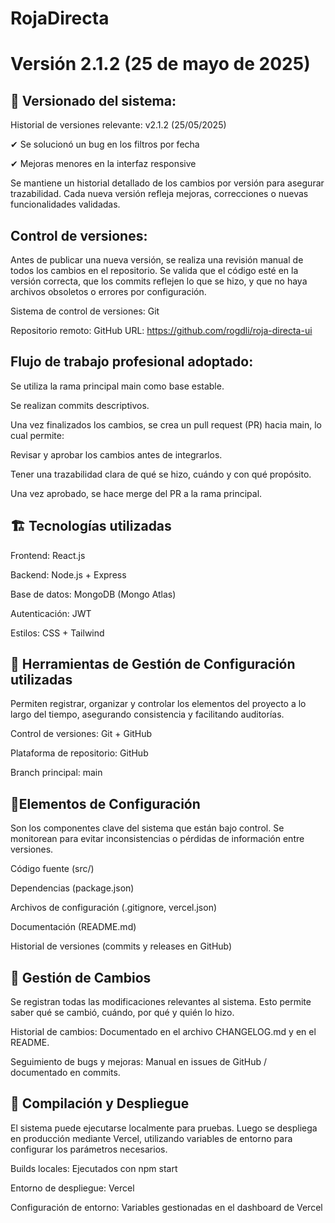# RojaDirecta

#  Versión 2.1.2 (25 de mayo de 2025)

## 🔧 **Versionado del sistema**: 

Historial de versiones relevante:
v2.1.2 (25/05/2025)

✔ Se solucionó un bug en los filtros por fecha

✔ Mejoras menores en la interfaz responsive

Se mantiene un historial detallado de los cambios por versión para asegurar trazabilidad. Cada nueva versión refleja mejoras, correcciones o nuevas funcionalidades validadas.

## **Control de versiones**:

Antes de publicar una nueva versión, se realiza una revisión manual de todos los cambios en el repositorio. Se valida que el código esté en la versión correcta, que los commits reflejen lo que se hizo, y que no haya archivos obsoletos o errores por configuración.

Sistema de control de versiones: Git

Repositorio remoto: GitHub
URL: https://github.com/rogdli/roja-directa-ui


## Flujo de trabajo profesional adoptado:

Se utiliza la rama principal main como base estable.

Se realizan commits descriptivos.

Una vez finalizados los cambios, se crea un pull request (PR) hacia main, lo cual permite:

Revisar y aprobar los cambios antes de integrarlos.

Tener una trazabilidad clara de qué se hizo, cuándo y con qué propósito.

Una vez aprobado, se hace merge del PR a la rama principal.

## 🏗️ **Tecnologías utilizadas**

Frontend: React.js

Backend: Node.js + Express

Base de datos: MongoDB (Mongo Atlas)

Autenticación: JWT

Estilos: CSS + Tailwind

## 📂 **Herramientas de Gestión de Configuración utilizadas**

Permiten registrar, organizar y controlar los elementos del proyecto a lo largo del tiempo, asegurando consistencia y facilitando auditorías.

Control de versiones: Git + GitHub

Plataforma de repositorio: GitHub

Branch principal: main

## 🧩**Elementos de Configuración**

Son los componentes clave del sistema que están bajo control. Se monitorean para evitar inconsistencias o pérdidas de información entre versiones.

Código fuente (src/)

Dependencias (package.json)

Archivos de configuración (.gitignore, vercel.json)

Documentación (README.md)

Historial de versiones (commits y releases en GitHub)


## 🔁 **Gestión de Cambios**

Se registran todas las modificaciones relevantes al sistema. Esto permite saber qué se cambió, cuándo, por qué y quién lo hizo.

Historial de cambios: Documentado en el archivo CHANGELOG.md y en el README.

Seguimiento de bugs y mejoras: Manual en issues de GitHub / documentado en commits.

## 🚀 **Compilación y Despliegue**

El sistema puede ejecutarse localmente para pruebas. Luego se despliega en producción mediante Vercel, utilizando variables de entorno para configurar los parámetros necesarios.

Builds locales: Ejecutados con npm start

Entorno de despliegue: Vercel

Configuración de entorno: Variables gestionadas en el dashboard de Vercel
